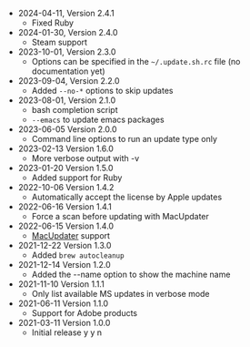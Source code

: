 * 2024-04-11, Version 2.4.1
   * Fixed Ruby
* 2024-01-30, Version 2.4.0
   * Steam support
* 2023-10-01, Version 2.3.0
   * Options can be specified in the ```~/.update.sh.rc``` file (no documentation yet)
* 2023-09-04, Version 2.2.0
   * Added ```--no-*``` options to skip updates
* 2023-08-01, Version 2.1.0
   * bash completion script
   * ```--emacs``` to update emacs packages
* 2023-06-05 Version 2.0.0
   * Command line options to run an update type only
* 2023-02-13 Version 1.6.0
   * More verbose output with -v
* 2023-01-20 Version 1.5.0
   * Added support for Ruby
* 2022-10-06 Version 1.4.2
   * Automatically accept the license by Apple updates
* 2022-06-16 Version 1.4.1
   * Force a scan before updating with MacUpdater
 * 2022-06-15 Version 1.4.0
   * [MacUpdater](https://www.corecode.io/macupdater/) support
 * 2021-12-22 Version 1.3.0
   * Added ```brew autocleanup```
 * 2021-12-14 Version 1.2.0
   * Added the --name option to show the machine name
 * 2021-11-10 Version 1.1.1
   * Only list available MS updates in verbose mode
 * 2021-06-11 Version 1.1.0
   * Support for Adobe products
 * 2021-03-11 Version 1.0.0
   * Initial release
y y   n
